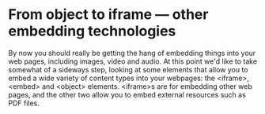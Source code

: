# From object to iframe — other embedding technologies

By now you should really be getting the hang of embedding things into your web pages, including images, video and audio. At this point we'd like to take somewhat of a sideways step, looking at some elements that allow you to embed a wide variety of content types into your webpages: the \<iframe\>, \<embed\> and \<object\> elements. \<iframe\>s are for embedding other web pages, and the other two allow you to embed external resources such as PDF files.
